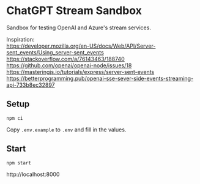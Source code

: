 # ChatGPT Stream Sandbox

Sandbox for testing OpenAI and Azure's stream services.

Inspiration:  
https://developer.mozilla.org/en-US/docs/Web/API/Server-sent_events/Using_server-sent_events  
https://stackoverflow.com/a/76143463/188740  
https://github.com/openai/openai-node/issues/18  
https://masteringjs.io/tutorials/express/server-sent-events  
https://betterprogramming.pub/openai-sse-sever-side-events-streaming-api-733b8ec32897

## Setup

```
npm ci
```

Copy `.env.example` to `.env` and fill in the values.

## Start

```
npm start
```

http://localhost:8000

